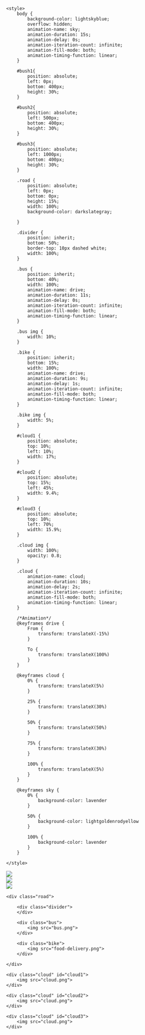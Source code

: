 <!doctype html>
<html>

<head>

   <title>My Frist Animation</title>

    <style>
        body {
            background-color: lightskyblue;
            overflow: hidden;
            animation-name: sky;
            animation-duration: 15s;
            animation-delay: 0s;
            animation-iteration-count: infinite;
            animation-fill-mode: both;
            animation-timing-function: linear;
        }

        #bush1{
            position: absolute;
            left: 0px;
            bottom: 400px;
            height: 30%;
        }

        #bush2{
            position: absolute;
            left: 500px;
            bottom: 400px;
            height: 30%;
        }

        #bush3{
            position: absolute;
            left: 1000px;
            bottom: 400px;
            height: 30%;
        }

        .road {
            position: absolute;
            left: 0px;
            bottom: 0px;
            height: 15%;
            width: 100%;
            background-color: darkslategray;

        }

        .divider {
            position: inherit;
            bottom: 50%;
            border-top: 10px dashed white;
            width: 100%;
        }

        .bus {
            position: inherit;
            bottom: 40%;
            width: 100%;
            animation-name: drive;
            animation-duration: 11s;
            animation-delay: 0s;
            animation-iteration-count: infinite;
            animation-fill-mode: both;
            animation-timing-function: linear;
        }

        .bus img {
            width: 10%;
        }

        .bike {
            position: inherit;
            bottom: 15%;
            width: 100%;
            animation-name: drive;
            animation-duration: 9s;
            animation-delay: 1s;
            animation-iteration-count: infinite;
            animation-fill-mode: both;
            animation-timing-function: linear;
        }

        .bike img {
            width: 5%;
        }

        #cloud1 {
            position: absolute;
            top: 10%;
            left: 10%;
            width: 17%;
        }

        #cloud2 {
            position: absolute;
            top: 15%;
            left: 45%;
            width: 9.4%;
        }

        #cloud3 {
            position: absolute;
            top: 10%;
            left: 70%;
            width: 15.9%;
        }

        .cloud img {
            width: 100%;
            opacity: 0.8;
        }

        .cloud {
            animation-name: cloud;
            animation-duration: 10s;
            animation-delay: 2s;
            animation-iteration-count: infinite;
            animation-fill-mode: both;
            animation-timing-function: linear;
        }

        /*Animation*/
        @keyframes drive {
            From {
                transform: translateX(-15%)
            }

            To {
                transform: translateX(100%)
            }
        }

        @keyframes cloud {
            0% {
                transform: translateX(5%)
            }

            25% {
                transform: translateX(30%)
            }

            50% {
                transform: translateX(50%)
            }

            75% {
                transform: translateX(30%)
            }

            100% {
                transform: translateX(5%)
            }
        }

        @keyframes sky {
            0% {
                background-color: lavender
            }

            50% {
                background-color: lightgoldenrodyellow
            }

            100% {
                background-color: lavender
            }
        }

    </style>
</head>

<body>
    <div id="bush1">
     <img src="mountain.png">
    </div>
    <div id="bush2">
     <img src="mountain.png">
    </div>
    <div id="bush3">
     <img src="mountain.png">
    </div>

    <div class="road">

        <div class="divider">
        </div>

        <div class="bus">
            <img src="bus.png">
        </div>

        <div class="bike">
            <img src="food-delivery.png">
        </div>

    </div>

    <div class="cloud" id="cloud1">
        <img src="cloud.png">
    </div>

    <div class="cloud" id="cloud2">
        <img src="cloud.png">
    </div>

    <div class="cloud" id="cloud3">
        <img src="cloud.png">
    </div>
</body>

</html>
